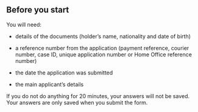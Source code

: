 ## Before you start

You will need:

- details of the documents (holder’s name, nationality and date of birth)

- a reference number from the application (payment reference, courier number, case ID, unique application number or Home Office reference number)

- the date the application was submitted

- the main applicant’s details

If you do not do anything for 20 minutes, your answers will not be saved. Your answers are only saved when you submit the form.
